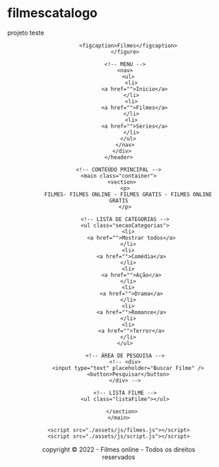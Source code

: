 # filmescatalogo

projeto teste
<!DOCTYPE html>
<html lang="pt-br">
  <head>
    <meta charset="UTF-8" />
    <title> Filmes</title>
    <link rel="preconnect" href="https://fonts.googleapis.com" />
    <link rel="preconnect" href="https://fonts.gstatic.com" crossorigin />
    <link
      href="https://fonts.googleapis.com/css2?family=Open+Sans:wght@300;400;500;600&display=swap"
      rel="stylesheet"
    />
    <link rel="stylesheet" type="text/css" href="./assets/css/reset.css" />
    <link rel="stylesheet" type="text/css" href="./assets/css/styles.css" />
  </head>

  <!-- CORPO -->
  <body>
    <!-- CABEÇALHO -->
    <header>
      <div class="container">
        <!-- LOGO -->
        <figure>
          

          <figcaption>Filmes</figcaption>
        </figure>

        <!-- MENU -->
        <nav>
          <ul>
            <li>
              <a href="">Inicio</a>
            </li>
            <li>
              <a href="">Filmes</a>
            </li>
            <li>
              <a href="">Series</a>
            </li>
          </ul>
        </nav>
      </div>
    </header>

    <!-- CONTEÚDO PRINCIPAL -->
    <main class="container">
      <section>
        <p>
          FILMES- FILMES ONLINE - FILMES GRATIS - FILMES ONLINE GRATIS
        </p>

        <!-- LISTA DE CATEGORIAS -->
        <ul class="secaoCategorias">
          <li>
            <a href="">Mostrar todos</a>
          </li>
          <li>
            <a href="">Comédia</a>
          </li>
          <li>
            <a href="">Ação</a>
          </li>
          <li>
            <a href="">Drama</a>
          </li>
          <li>
            <a href="">Romance</a>
          </li>
          <li>
            <a href="">Terror</a>
          </li>
        </ul>

        <!-- ÁREA DE PESQUISA -->
        <!-- <div>
          <input type="text" placeholder="Buscar Filme" />
          <button>Pesquisar</button>
        </div> -->

        <!-- LISTA FILME -->
        <ul class="listaFilme"></ul>

      </section>
    </main>

    <script src="./assets/js/filmes.js"></script>
    <script src="./assets/js/script.js"></script>


  </body>



  <!-- Terminar depois rodapé -->
<footer>
  
  copyright © 2022 - Filmes online - Todos os direitos reservados <article>

</footer>

</html>
